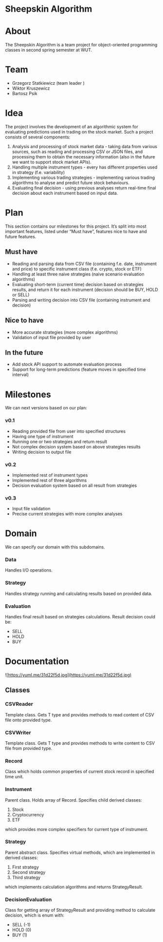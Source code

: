 # Sheepskin Algorithm

# About

The Sheepskin Algorithm is a team project for object-oriented programming classes in second spring semester at WUT.

# Team

- Grzegorz Statkiewicz (team leader )
- Wiktor Kruszewicz
- Bartosz Psik

# Idea

The project involves the development of an algorithmic system for evaluating predictions used in  trading on the stock market. Such a project consists of several components:

1. Analysis and processing of stock market data - taking data from various sources, such as  reading and processing CSV or JSON files, and processing them to obtain the necessary information (also in the future we want to support stock market APIs).
2. Handling multiple instrument types - every has different properties used in strategy (f.e. variability)
3. Implementing various trading strategies - implementing various trading algorithms to analyse and predict future stock behaviours.
4. Evaluating final decision - using previous analyses return real-time final decision about each instrument based on input data.

# Plan

This section contains our milestones for this project. It’s split into most important features, listed under “Must have”, features nice to have and future features. 

## Must have

- Reading and parsing data from CSV file (containing f.e. date, instrument and price) to specific instrument class (f.e. crypto, stock or ETF)
- Handling at least three naive strategies (naive scenario evaluation algorithms)
- Evaluating short-term (current time) decision based on strategies results, and return it for each instrument (decision should be BUY, HOLD or SELL)
- Parsing and writing decision into CSV file (containing instrument and decision)

## Nice to have

- More accurate strategies (more complex algorithms)
- Validation of input file provided by user

## In the future

- Add stock API support to automate evaluation process
- Support for long-term predictions (feature moves in specified time interval)

# Milestones

We can next versions based on our plan:

### v0.1

- Reading provided file from user into specified structures
- Having one type of instrument
- Running one or two strategies and return result
- Not complex decision system based on above strategies results
- Writing decision to output file

### v0.2

- Implemented rest of instrument types
- Implemented rest of three algorithms
- Decision evaluation system based on all result from strategies

### v0.3

- Input file validation
- Precise current strategies with more complex analyses

# Domain

We can specify our domain with this subdomains.

### Data

Handles I/O operations.

### Strategy

Handles strategy running and calculating results based on provided data.

### Evaluation

Handles final result based on strategies calculations. Result decision could be:

- SELL
- HOLD
- BUY

# Documentation

![https://yuml.me/31d22f5d.jpg](https://yuml.me/31d22f5d.jpg)

## Classes

### CSVReader

Template class. Gets T type and provides methods to read content of CSV file onto provided type.

### CSVWriter

Template class. Gets T type and provides methods to write content to CSV file from provided type.

### Record

Class which holds common properties of current stock record in specified time unit. 

### Instrument

Parent class. Holds array of Record. Specifies child derived classes:

1. Stock
2. Cryptocurrency
3. ETF

which provides more complex specifiers for current type of instrument.

### Strategy

Parent abstract class. Specifies virtual methods, which are implemented in derived classes:

1. First strategy
2. Second strategy
3. Third strategy

which implements calculation algorithms and returns StrategyResult.

### DecisionEvaluation

Class for getting array of StrategyResult and providing method to calculate decision, which is enum with:

- SELL (-1)
- HOLD (0)
- BUY (1)

